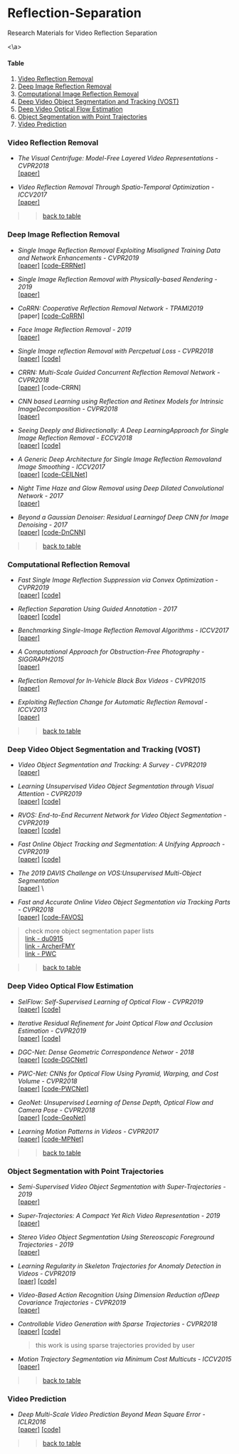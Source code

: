 # Reflection-Separation
Research Materials for Video Reflection Separation

<a name="table"><\a>
#### Table
1. [ Video Reflection Removal ](#video)
2. [ Deep Image Reflection Removal ](#deep)
3. [ Computational Image Reflection Removal ](#comp)
4. [ Deep Video Object Segmentation and Tracking (VOST) ](#vost)
5. [ Deep Video Optical Flow Estimation ](#opt)
6. [ Object Segmentation with Point Trajectories ](#traj)
7. [ Video Prediction ](#pred)


<a name="video"></a>
### Video Reflection Removal 
- *The Visual Centrifuge: Model-Free Layered Video Representations - CVPR2018* \
  [[paper]](https://arxiv.org/pdf/1812.01461.pdf)

- *Video Reflection Removal Through Spatio-Temporal Optimization - ICCV2017* \
  [[paper]](http://people.csail.mit.edu/changil/assets/video-reflection-removal-through-spatio-temporal-optimization-iccv-2017-nandoriya-et-al.pdf)
  
>>[back to table](#table)


<a name="deep"></a>
### Deep Image Reflection Removal
- *Single Image Reflection Removal Exploiting Misaligned Training Data and Network Enhancements - CVPR2019* \
  [[paper]](http://openaccess.thecvf.com/content_CVPR_2019/papers/Wei_Single_Image_Reflection_Removal_Exploiting_Misaligned_Training_Data_and_Network_CVPR_2019_paper.pdf)
  [[code-ERRNet]](https://github.com/Vandermode/ERRNet.git) 
  
- *Single Image Reflection Removal with Physically-based Rendering - 2019* \
  [[paper]](https://arxiv.org/pdf/1904.11934.pdf)
  
- *CoRRN: Cooperative Reflection Removal Network - TPAMI2019* \
  [paper] 
  [[code-CoRRN]](https://github.com/wanrenjie/CoRRN.git)  
 
- *Face Image Reflection Removal - 2019* \
  [[paper]](https://arxiv.org/pdf/1903.00865v1.pdf)
  
- *Single Image reflection Removal with Percpetual Loss - CVPR2018* \
  [[paper]](https://arxiv.org/pdf/1806.05376.pdf)
  [[code]](https://github.com/suhongkim/perceptual-reflection-removal.git)

- *CRRN: Multi-Scale Guided Concurrent Reflection Removal Network - CVPR2018* \
  [[paper]](https://arxiv.org/pdf/1805.11802.pdf) 
  [code-CRRN]

- *CNN based Learning using Reflection and Retinex Models for Intrinsic ImageDecomposition - CVPR2018* \
  [[paper]](http://openaccess.thecvf.com/content_cvpr_2018/papers/Baslamisli_CNN_Based_Learning_CVPR_2018_paper.pdf)
  
- *Seeing Deeply and Bidirectionally: A Deep LearningApproach for Single Image Reflection Removal - ECCV2018* \
  [[paper]](http://openaccess.thecvf.com/content_ECCV_2018/papers/Jie_Yang_Seeing_Deeply_and_ECCV_2018_paper.pdf)
  [[code]](https://github.com/yangj1e/bdn-refremv.git)
  
- *A Generic Deep Architecture for Single Image Reflection Removaland Image Smoothing - ICCV2017* \
  [[paper]](https://arxiv.org/pdf/1902.00855.pdf)
  [[code-CEILNet]](https://github.com/fqnchina/CEILNet)

- *Night Time Haze and Glow Removal using Deep Dilated Convolutional Network - 2017* \
  [[paper]](https://arxiv.org/pdf/1902.00855.pdf)
  
- *Beyond a Gaussian Denoiser: Residual Learningof Deep CNN for Image Denoising - 2017* \
  [[paper]](https://ieeexplore.ieee.org/stamp/stamp.jsp?tp=&arnumber=7839189&tag=1)
  [[code-DnCNN]](https://github.com/cszn/DnCNN)

>>[back to table](#table)

<a name="comp"></a>
### Computational Reflection Removal
- *Fast Single Image Reflection Suppression via Convex Optimization - CVPR2019* \
  [[paper]](http://openaccess.thecvf.com/content_CVPR_2019/papers/Yang_Fast_Single_Image_Reflection_Suppression_via_Convex_Optimization_CVPR_2019_paper.pdf) 
  [[code]](https://github.com/yyhz76/reflectSuppress.git) 
  
- *Reflection Separation Using Guided Annotation - 2017* \
  [[paper]](https://arxiv.org/pdf/1702.05958v2.pdf)
  [[code]](https://github.com/ofersp/refsep.git)
  
- *Benchmarking Single-Image Reflection Removal Algorithms - ICCV2017* \
  [[paper]](http://alumni.media.mit.edu/~shiboxin/files/Wan_ICCV17.pdf)
  
- *A Computational Approach for Obstruction-Free Photography - SIGGRAPH2015* \
  [[paper]](https://people.csail.mit.edu/mrub/papers/ObstructionFreePhotography_SIGGRAPH2015.pdf)

- *Reflection Removal for In-Vehicle Black Box Videos - CVPR2015* \
  [[paper]](http://openaccess.thecvf.com/content_cvpr_2015/papers/Simon_Reflection_Removal_for_2015_CVPR_paper.pdf)
  
- *Exploiting Reflection Change for Automatic Reflection Removal - ICCV2013* \
  [[paper]](http://openaccess.thecvf.com/content_iccv_2013/papers/Li_Exploiting_Reflection_Change_2013_ICCV_paper.pdf)
  
>>[back to table](#table)
  
<a name="vost"></a>  
### Deep Video Object Segmentation and Tracking (VOST) 
- *Video Object Segmentation and Tracking: A Survey - CVPR2019* \
  [[paper]](https://arxiv.org/pdf/1904.09172.pdf)
  
- *Learning Unsupervised Video Object Segmentation through Visual Attention - CVPR2019* \
  [[paper]](http://www.dabi.temple.edu/~hbling/publication/UVOS-cvpr19.pdf)
  [[code]](https://github.com/wenguanwang/AGS.git)

- *RVOS: End-to-End Recurrent Network for Video Object Segmentation - CVPR2019* \
  [[paper]](https://arxiv.org/pdf/1903.05612.pdf)
  [[code]](https://github.com/imatge-upc/rvos.git)
 
- *Fast Online Object Tracking and Segmentation: A Unifying Approach - CVPR2019* \
  [[paper]](https://arxiv.org/pdf/1812.05050v2.pdf)
  [[code]](https://github.com/foolwood/SiamMask.git)
  
- *The 2019 DAVIS Challenge on VOS:Unsupervised Multi-Object Segmentation* \
  [[paper]](https://arxiv.org/pdf/1905.00737.pdf) \

- *Fast and Accurate Online Video Object Segmentation via Tracking Parts - CVPR2018* \
  [[paper]](http://openaccess.thecvf.com/content_cvpr_2018/papers/Cheng_Fast_and_Accurate_CVPR_2018_paper.pdf)
  [[code-FAVOS]](https://github.com/JingchunCheng/FAVOS.git)

> check more object segmentation paper lists \
[link - du0915](https://github.com/du0915/Video-Object-Segmentation-Paper-List) \
[link - ArcherFMY](https://github.com/ArcherFMY/Paper_Reading_List/blob/master/Video-02-Video-Object-Segmentation.md)\
[link - PWC](https://github.com/zziz/pwc.git)

>>[back to table](#table)


<a name="opt"></a>
### Deep Video Optical Flow Estimation
- *SelFlow: Self-Supervised Learning of Optical Flow - CVPR2019* \
  [[paper]](https://arxiv.org/pdf/1904.09117v1.pdf)
  [[code]](https://github.com/ppliuboy/SelFlow.git)
  
- *Iterative Residual Refinement for Joint Optical Flow and Occlusion Estimation - CVPR2019* \
  [[paper]](https://arxiv.org/pdf/1904.05290v1.pdf)
  [[code]](https://github.com/visinf/irr.git)

- *DGC-Net: Dense Geometric Correspondence Networ - 2018* \
  [[paper]](https://arxiv.org/pdf/1810.08393v2.pdf)
  [[code-DGCNet]](https://github.com/AaltoVision/DGC-Net.git)
  
- *PWC-Net: CNNs for Optical Flow Using Pyramid, Warping, and Cost Volume - CVPR2018* \
  [[paper]](https://arxiv.org/pdf/1709.02371v3.pdf)
  [[code-PWCNet]](https://github.com/NVlabs/PWC-Net.git)
  
- *GeoNet: Unsupervised Learning of Dense Depth, Optical Flow and Camera Pose - CVPR2018* \
  [[paper]](https://arxiv.org/pdf/1803.02276.pdf)
  [[code-GeoNet]](https://github.com/yzcjtr/GeoNet.git)
    
- *Learning Motion Patterns in Videos - CVPR2017* \
  [[paper]](https://arxiv.org/pdf/1612.07217.pdf)
  [[code-MPNet]](http://thoth.inrialpes.fr/research/mpnet/)

>>[back to table](#table)


<a name="traj"></a>
### Object Segmentation with Point Trajectories
- *Semi-Supervised Video Object Segmentation with Super-Trajectories - 2019* \
  [[paper]](https://ieeexplore.ieee.org/stamp/stamp.jsp?tp=&arnumber=8325298)
  
- *Super-Trajectories: A Compact Yet Rich Video Representation - 2019* \
  [[paper]](https://arxiv.org/pdf/1901.07273.pdf)

- *Stereo Video Object Segmentation Using Stereoscopic Foreground Trajectories - 2019* \
  [[paper]](https://ieeexplore.ieee.org/stamp/stamp.jsp?tp=&arnumber=8401797)

- *Learning Regularity in Skeleton Trajectories for Anomaly Detection in Videos - CVPR2019* \
  [[paer]](https://arxiv.org/pdf/1903.03295v2.pdf)
  [[code]](https://github.com/RomeroBarata/skeleton_based_anomaly_detection.git)

- *Video-Based Action Recognition Using Dimension Reduction ofDeep Covariance Trajectories - CVPR2019* \
  [[paper]](http://openaccess.thecvf.com/content_CVPRW_2019/papers/CEFRL/Dai_Video-Based_Action_Recognition_Using_Dimension_Reduction_of_Deep_Covariance_Trajectories_CVPRW_2019_paper.pdf)
  
- *Controllable Video Generation with Sparse Trajectories - CVPR2018* \
  [[paper]](http://openaccess.thecvf.com/content_cvpr_2018/papers/Hao_Controllable_Video_Generation_CVPR_2018_paper.pdf)
  [[code]](https://github.com/zekunhao1995/ControllableVideoGen.git)
  > this work is using sparse trajectories provided by user
  
- *Motion Trajectory Segmentation via Minimum Cost Multicuts - ICCV2015* \
  [[paper]](https://lmb.informatik.uni-freiburg.de/Publications/2015/KB15b/motionSeg.pdf)
  
>>[back to table](#table)
  
<a name="pred"></a>
### Video Prediction 
- *Deep Multi-Scale Video Prediction Beyond Mean Square Error -ICLR2016* \
  [[paper]](https://arxiv.org/pdf/1511.05440v6.pdf)
  [[code]](https://paperswithcode.com/paper/deep-multi-scale-video-prediction-beyond-mean)
  
>>[back to table](#table)
